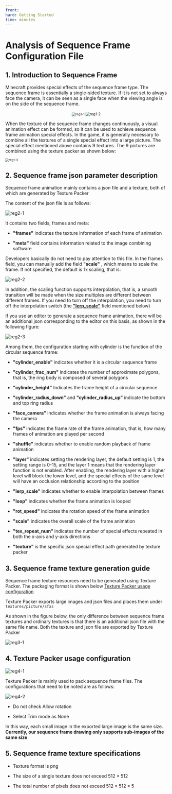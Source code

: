 ```yaml
--- 
front: 
hard: Getting Started 
time: minutes 
--- 
```


# Analysis of Sequence Frame Configuration File 

## 1. Introduction to Sequence Frame 

Minecraft provides special effects of the sequence frame type. The sequence frame is essentially a single-sided texture. If it is not set to always face the camera, it can be seen as a single face when the viewing angle is on the side of the sequence frame. 

<center><img src="./picture/sfx/reg1-1.png" alt="reg1-1" style="zoom:70%;" /> <img src="./picture/sfx/reg1-2.png" alt="reg1-2" style="zoom:80%;" /></center> 

When the texture of the sequence frame changes continuously, a visual animation effect can be formed, so it can be used to achieve sequence frame animation special effects. In the game, it is generally necessary to combine all the textures of a single special effect into a large picture. The special effect mentioned above contains 9 textures. The 9 pictures are combined using the texture packer as shown below: 

<img src="./picture/sfx/reg1-3.png" alt="reg1-3" style="zoom: 67%;" /> 

## 2. Sequence frame json parameter description 

Sequence frame animation mainly contains a json file and a texture, both of which are generated by Texture Packer 

The content of the json file is as follows: 

![reg2-1](./picture/sfx/reg2-1.png) 

It contains two fields, frames and meta: 

- **"frames"** indicates the texture information of each frame of animation 

- **"meta"** field contains information related to the image combining software 

Developers basically do not need to pay attention to this file. In the frames field, you can manually add the field **"scale"** , which means to scale the frame. If not specified, the default is 1x scaling, that is: 

![reg2-2](./picture/sfx/reg2-2.png) 

In addition, the scaling function supports interpolation, that is, a smooth transition will be made when the size multiples are different between different frames. If you need to turn off the interpolation, you need to turn off the interpolation switch (the [**"lerp_scale"**](#lerpScale) field mentioned below) 

If you use an editor to generate a sequence frame animation, there will be an additional json corresponding to the editor on this basis, as shown in the following figure: 

![reg2-3](./picture/sfx/reg2-3.png) 

Among them, the configuration starting with cylinder is the function of the circular sequence frame: 

- **"cylinder_enable"** indicates whether it is a circular sequence frame 

- **"cylinder_frac_num"** indicates the number of approximate polygons, that is, the ring body is composed of several polygons 

- **"cylinder_height"** Indicates the frame height of a circular sequence


- **"cylinder_radius_down"** and **"cylinder_radius_up"** indicate the bottom and top ring radius 
- **"face_camera"** indicates whether the frame animation is always facing the camera 
- **"fps"** indicates the frame rate of the frame animation, that is, how many frames of animation are played per second 
- **"shuffle"** indicates whether to enable random playback of frame animation 
- **"layer"** indicates setting the rendering layer, the default setting is 1, the setting range is 0-15, and the layer 1 means that the rendering layer function is not enabled. After enabling, the rendering layer with a higher level will block the lower level, and the special effects of the same level will have an occlusion relationship according to the position 
- <span id="lerpScale"> **"lerp_scale"** </span> indicates whether to enable interpolation between frames 
- **"loop"** indicates whether the frame animation is looped 
- **"rot_speed"** indicates the rotation speed of the frame animation 
- **"scale"** indicates the overall scale of the frame animation 
- **"tex_repeat_num"** indicates the number of special effects repeated in both the x-axis and y-axis directions 
- **"texture"** is the specific json special effect path generated by texture packer 

## 3. Sequence frame texture generation guide 

Sequence frame texture resources need to be generated using Texture Packer. The packaging format is shown below [Texture Packer usage configuration](#TexturePacker) 

Texture Packer exports large images and json files and places them under `textures/picture/sfxs` 

As shown in the figure below, the only difference between sequence frame textures and ordinary textures is that there is an additional json file with the same file name. Both the texture and json file are exported by Texture Packer 

![reg3-1](./picture/sfx/reg3-1.png) 

<span id="TexturePacker"></span> 
## 4. Texture Packer usage configuration 

![reg4-1](./picture/sfx/reg4-1.png) 

Texture Packer is mainly used to pack sequence frame files. The configurations that need to be noted are as follows: 

![reg4-2](./picture/sfx/reg4-2.png) 

- Do not check Allow rotation 

- Select Trim mode as None 

In this way, each small image in the exported large image is the same size. **Currently, our sequence frame drawing only supports sub-images of the same size** 

## 5. Sequence frame texture specifications 

- Texture format is png 

- The size of a single texture does not exceed 512 * 512 

- The total number of pixels does not exceed 512 * 512 * 5